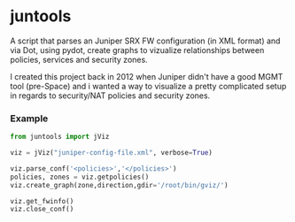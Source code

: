 # juntools
A script that parses an Juniper SRX FW configuration (in XML format) and via Dot, using pydot, create graphs to vizualize relationships between policies, services and security zones.

I created this project back in 2012 when Juniper didn't have a good MGMT tool (pre-Space) and i wanted a way to visualize a pretty complicated setup in regards to security/NAT policies and security zones.

### Example

```python
from juntools import jViz

viz = jViz("juniper-config-file.xml", verbose=True)

viz.parse_conf('<policies>','</policies>')
policies, zones = viz.getpolicies()
viz.create_graph(zone,direction,gdir='/root/bin/gviz/')

viz.get_fwinfo()
viz.close_conf()
```
